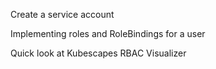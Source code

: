 Create a service account

Implementing roles and RoleBindings for a user 

Quick look at Kubescapes RBAC Visualizer

